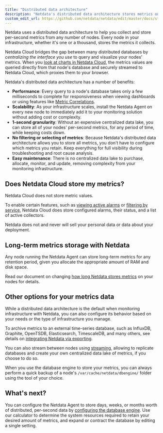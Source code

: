 ```yaml
---
title: "Distributed data architecture"
description: "Netdata's distributed data architecture stores metrics on individual nodes for high performance and scalability using all your granular metrics."
custom_edit_url: https://github.com/netdata/netdata/edit/master/docs/store/distributed-data.md
---
```




Netdata uses a distributed data architecture to help you collect and store per-second metrics from any number of nodes.
Every node in your infrastructure, whether it's one or a thousand, stores the metrics it collects.

Netdata Cloud bridges the gap between many distributed databases by _centralizing the interface you use_ to query and
visualize your nodes' metrics. When you [look at charts in Netdata
Cloud](/docs/agent/visualize/interact-dashboards-charts), the metrics values are queried directly from that node's database
and securely streamed to Netdata Cloud, which proxies them to your browser.

Netdata's distributed data architecture has a number of benefits:

-   **Performance**: Every query to a node's database takes only a few milliseconds to complete for responsiveness when
    viewing dashboards or using features like [Metric
    Correlations](/docs/cloud/insights/metric-correlations).
-   **Scalability**: As your infrastructure scales, install the Netdata Agent on every new node to immediately add it to
    your monitoring solution without adding cost or complexity.
-   **1-second granularity**: Without an expensive centralized data lake, you can store all of your nodes' per-second
    metrics, for any period of time, while keeping costs down.
-   **No filtering or selecting of metrics**: Because Netdata's distributed data architecture allows you to store all
    metrics, you don't have to configure which metrics you retain. Keep everything for full visibility during
    troubleshooting and root cause analysis.
-   **Easy maintenance**: There is no centralized data lake to purchase, allocate, monitor, and update, removing
    complexity from your monitoring infrastructure.

## Does Netdata Cloud store my metrics?

Netdata Cloud does not store metric values. 

To enable certain features, such as [viewing active alarms](/docs/agent/monitor/view-active-alarms) or [filtering by
service](/docs/agent/visualize/view-all-nodes#filter-and-group-your-infrastructure), Netdata Cloud does store configured
alarms, their status, and a list of active collectors.

Netdata does not and never will sell your personal data or data about your deployment.

## Long-term metrics storage with Netdata

Any node running the Netdata Agent can store long-term metrics for any retention period, given you allocate the
appropriate amount of RAM and disk space.

Read our document on changing [how long Netdata stores metrics](/docs/agent/store/change-metrics-storage) on your nodes for
details.

## Other options for your metrics data

While a distributed data architecture is the default when monitoring infrastructure with Netdata, you can also configure
its behavior based on your needs or the type of infrastructure you manage.

To archive metrics to an external time-series database, such as InfluxDB, Graphite, OpenTSDB, Elasticsearch,
TimescaleDB, and many others, see details on [integrating Netdata via exporting](/docs/agent/export/integrate-exporting).

You can also stream between nodes using [streaming](/docs/agent/stream), allowing to replicate databases and create
your own centralized data lake of metrics, if you choose to do so.

When you use the database engine to store your metrics, you can always perform a quick backup of a node's
`/var/cache/netdata/dbengine/` folder using the tool of your choice.

## What's next?

You can configure the Netdata Agent to store days, weeks, or months worth of distributed, per-second data by
[configuring the database engine](/docs/agent/store/change-metrics-storage). Use our calculator to determine the system
resources required to retain your desired amount of metrics, and expand or contract the database by editing a single
setting.


